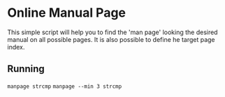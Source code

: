 # Online Manual Page
This simple script will help you to find the 'man page' looking the desired manual  on all possible pages.
It is also possible to define he target page index.


## Running

`manpage strcmp`
`manpage --min 3 strcmp`

